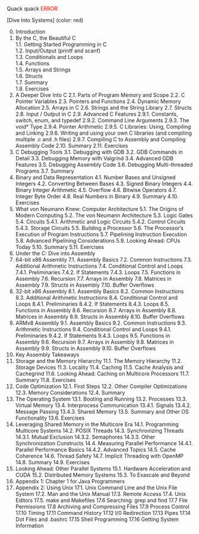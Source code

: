 <p>
Quack quack
<text style="color: red">ERROR</text>
</p>
[Dive Into Systems] (color: red)

0. Introduction<br/>
1. By the C, the Beautiful C<br/>
  1.1. Getting Started Programming in C<br/>
  1.2. Input/Output (printf and scanf)<br/>
  1.3. Conditionals and Loops<br/>
  1.4. Functions<br/>
  1.5. Arrays and Strings<br/>
  1.6. Structs<br/>
  1.7. Summary<br/>
  1.8. Exercises<br/>
2. A Deeper Dive Into C
  2.1. Parts of Program Memory and Scope
  2.2. C Pointer Variables
  2.3. Pointers and Functions
  2.4. Dynamic Memory Allocation
  2.5. Arrays in C
  2.6. Strings and the String Library
  2.7. Structs
  2.8. Input / Output in C
  2.9. Advanced C Features
    2.9.1. Constants, switch, enum, and typedef
    2.9.2. Command Line Arguments
    2.9.3. The void* Type
    2.9.4. Pointer Arithmetic
    2.9.5. C Libraries: Using, Compiling and Linking
    2.9.6. Writing and using your own C libraries (and compiling multiple .c and .h files)
    2.9.7. Compiling C to Assembly and Compiling Assembly Code
  2.10. Summary
  2.11. Exercises
3. C Debugging Tools
  3.1. Debugging with GDB
  3.2. GDB Commands in Detail
  3.3. Debugging Memory with Valgrind
  3.4. Advanced GDB Features
  3.5. Debugging Assembly Code
  3.6. Debugging Multi-threaded Programs
  3.7. Summary
4. Binary and Data Representation
  4.1. Number Bases and Unsigned Integers
  4.2. Converting Between Bases
  4.3. Signed Binary Integers
  4.4. Binary Integer Arithmetic
  4.5. Overflow
  4.6. Bitwise Operators
  4.7. Integer Byte Order
  4.8. Real Numbers in Binary
  4.9. Summary
  4.10. Exercises
5. What von Neumann Knew: Computer Architecture
  5.1. The Origins of Modern Computing
  5.2. The von Neumann Architecture
  5.3. Logic Gates
  5.4. Circuits
  5.4.1. Arithmetic and Logic Circuits
  5.4.2. Control Circuits
  5.4.3. Storage Circuits
  5.5. Building a Processor
  5.6. The Processor’s Execution of Program Instructions
  5.7. Pipelining Instruction Execution
  5.8. Advanced Pipelining Considerations
  5.9. Looking Ahead: CPUs Today
  5.10. Summary
  5.11. Exercises
6. Under the C: Dive into Assembly
  7. 64-bit x86 Assembly
  7.1. Assembly Basics
  7.2. Common Instructions
  7.3. Additional Arithmetic Instructions
  7.4. Conditional Control and Loops
  7.4.1. Preliminaries
  7.4.2. If Statements
  7.4.3. Loops
  7.5. Functions in Assembly
  7.6. Recursion
  7.7. Arrays in Assembly
  7.8. Matrices in Assembly
  7.9. Structs in Assembly
  7.10. Buffer Overflows
8. 32-bit x86 Assembly
  8.1. Assembly Basics
  8.2. Common Instructions
  8.3. Additional Arithmetic Instructions
  8.4. Conditional Control and Loops
  8.4.1. Preliminaries
  8.4.2. If Statements
  8.4.3. Loops
  8.5. Functions in Assembly
  8.6. Recursion
  8.7. Arrays in Assembly
  8.8. Matrices in Assembly
  8.9. Structs in Assembly
  8.10. Buffer Overflows
9. ARMv8 Assembly
  9.1. Assembly Basics
  9.2. Common Instructions
  9.3. Arithmetic Instructions
  9.4. Conditional Control and Loops
    9.4.1. Preliminaries
    9.4.2. If Statements
    9.4.3. Loops
  9.5. Functions in Assembly
  9.6. Recursion
  9.7. Arrays in Assembly
  9.8. Matrices in Assembly
  9.9. Structs in Assembly
  9.10. Buffer Overflows
10. Key Assembly Takeaways
11. Storage and the Memory Hierarchy
  11.1. The Memory Hierarchy
  11.2. Storage Devices
  11.3. Locality
  11.4. Caching
  11.5. Cache Analysis and Cachegrind
  11.6. Looking Ahead: Caching on Multicore Processors
  11.7. Summary
  11.8. Exercises
12. Code Optimization
  12.1. First Steps
  12.2. Other Compiler Optimizations
  12.3. Memory Considerations
  12.4. Summary
13. The Operating System
  13.1. Booting and Running
  13.2. Processes
  13.3. Virtual Memory
  13.4. Interprocess Communication
    13.4.1. Signals
    13.4.2. Message Passing
    13.4.3. Shared Memory
  13.5. Summary and Other OS Functionality
  13.6. Exercises
14. Leveraging Shared Memory in the Multicore Era
  14.1. Programming Multicore Systems
  14.2. POSIX Threads
  14.3. Synchronizing Threads
    14.3.1. Mutual Exclusion
    14.3.2. Semaphores
    14.3.3. Other Synchronization Constructs
  14.4. Measuring Parallel Performance
    14.4.1. Parallel Performance Basics
    14.4.2. Advanced Topics
  14.5. Cache Coherence
  14.6. Thread Safety
  14.7. Implicit Threading with OpenMP
  14.8. Summary
  14.9. Exercises
15. Looking Ahead: Other Parallel Systems
  15.1. Hardware Acceleration and CUDA
  15.2. Distributed Memory Systems
  15.3. To Exascale and Beyond
16. Appendix 1: Chapter 1 for Java Programmers
17. Appendix 2: Using Unix
  17.1. Unix Command Line and the Unix File System
  17.2. Man and the Unix Manual
  17.3. Remote Access
  17.4. Unix Editors
  17.5. make and Makefiles
  17.6 Searching: grep and find
  17.7 File Permissions
  17.8 Archiving and Compressing Files
  17.9 Process Control
  17.10 Timing
  17.11 Command History
  17.12 I/0 Redirection
  17.13 Pipes
  17.14 Dot Files and .bashrc
  17.15 Shell Programming
  17.16 Getting System Information

